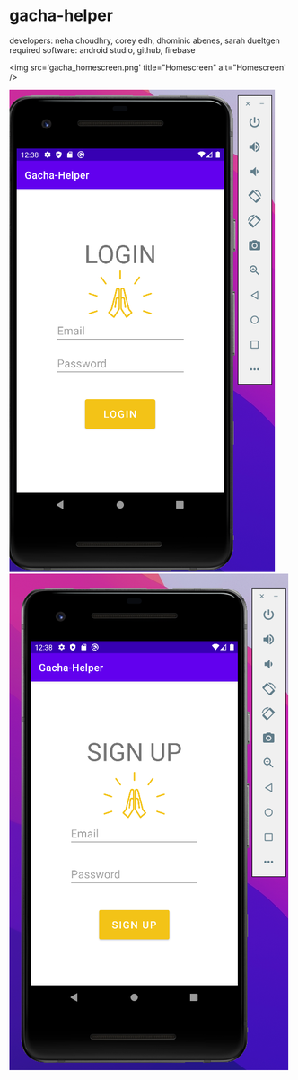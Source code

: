 # gacha-helper
developers: neha choudhry, corey edh, dhominic abenes, sarah dueltgen
required software: android studio, github, firebase

<img src='gacha_homescreen.png' title="Homescreen" alt="Homescreen' />

<img src='gacha_login.png' title='Login Page' alt="Login page" />

<img src='gacha_signup.png' title='Sign Up Page' alt='Sign Up page' />
